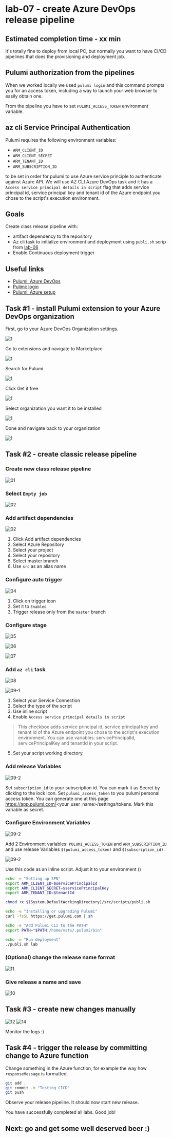 # lab-07 - create Azure DevOps release pipeline

## Estimated completion time - xx min

It's totally fine to deploy from local PC, but normally you want to have CI/CD pipelines that does the provisioning and deployment job.

## Pulumi authorization from the pipelines

When we worked locally we used `pulumi login` and this command prompts you for an access token, including a way to launch your web browser to easily obtain one.

From the pipeline you have to set `PULUMI_ACCESS_TOKEN` environment variable.

## az cli Service Principal Authentication

Pulumi requires the following environment variables:

* `ARM_CLIENT_ID`
* `ARM_CLIENT_SECRET`
* `ARM_TENANT_ID`
* `ARM_SUBSCRIPTION_ID`

to be set in order for pulumi to use Azure service principle to authenticate against Azure API. We will use AZ CLI Azure DevOps task and it has a `Access service principal details in script` flag that adds service principal id, service principal key and tenant id of the Azure endpoint you chose to the script's execution environment. 

## Goals

Create class release pipeline with:

* artifact dependency to the repository
* Az cli task to initialize environment and deployment using `publi.sh` scrip from [lab-06](../lab-06/readme.md)
* Enable Continuous deployment trigger

## Useful links

* [Pulumi: Azure DevOps](https://www.pulumi.com/docs/guides/continuous-delivery/azure-devops/)
* [Pulimi: login](https://www.pulumi.com/docs/reference/cli/pulumi_login/)
* [Pulumi: Azure setup](https://www.pulumi.com/docs/intro/cloud-providers/azure/setup/)

## Task #1 - install Pulumi extension to your Azure DevOps organization

First, go to your Azure DevOps Organization settings.

![1](images/task-1.png)

Go to extensions and navigate to Marketplace

![1](images/task1-2.png)

Search for Pulumi 

![1](images/task1-3.png)

Click Get it free

![1](images/task1-4.png)

Select organization you want it to be installed

![1](images/task1-5.png)

Done and navigate back to your organization

![1](images/task1-6.png)

## Task #2 - create classic release pipeline

### Create new class release pipeline

![01](images/01.png)

### Select `Empty job`

![02](images/02.png)

### Add artifact dependencies

![02](images/03.png)

1. Click Add artifact dependencies
2. Select Azure Repository
3. Select your project
4. Select your repository
5. Select master branch
6. Use `src` as an alias name

### Configure auto trigger

![04](images/04.png)

1. Click on trigger icon
2. Set it to `Enabled`
3. Trigger release only from the `master` branch

### Configure stage

![05](images/05.png)

![06](images/06.png)

![07](images/07.png)

### Add `az cli` task

![08](images/08.png)

![09-1](images/09-1.png)

1. Select your Service Connection
2. Select the type of the script
3. Use inline script
4. Enable `Access service principal details in script`

> This checkbox adds service principal id, service principal key and tenant id of the Azure endpoint you chose to the script's execution environment. You can use variables: servicePrincipalId, servicePrincipalKey and tenantId in your script.

5. Set your script working directory

### Add release Variables

![09-2](images/09-4.png)

Set `subscription_id` to your subscription id. You can mark it as Secret by clicking to the lock icon.
Set `pulumi_access_token` to you pulumi personal access token. You can generate one at this page https://app.pulumi.com/<your_user_name>/settings/tokens. Mark this variable as secret.

### Configure Environment Variables

![09-2](images/09-2.png)

Add 2 Environment variables: `PULUMI_ACCESS_TOKEN` and `ARM_SUBSCRIPTION_ID` and use release Variables `$(pulumi_access_token)` and `$(subscription_id)`.

![09-2](images/09-3.png)

Use this code as an inline script. Adjust it to your environment ()

```bash
echo -e "Setting up SPN"
export ARM_CLIENT_ID=$servicePrincipalId
export ARM_CLIENT_SECRET=$servicePrincipalKey 
export ARM_TENANT_ID=$tenantId

chmod +x $(System.DefaultWorkingDirectory)/src/scripts/publi.sh

echo -e "Installing or upgrading Pulumi"
curl -fsSL https://get.pulumi.com | sh

echo -e "Add Pulumi CLI to the PATH"
export PATH="$PATH:/home/vsts/.pulumi/bin"

echo -e "Run deployment"
./publi.sh lab
```

### (Optional) change the release name format

![11](images/11.png)

### Give release a name and save

![10](images/10.png)

## Task #3 - create new changes manually

![12](images/12.png)
![14](images/14.png)

Monitor the logs :)

## Task #4 - trigger the release by committing change to Azure function

Change something in the Azure function, for example the way how `responseMessage` is formatted.

```bash
git add .
git commit -m "Testing CICD"
git push
```

Observe your release pipeline. It should now start new release.

You have successfully completed all labs. Good job!

## Next: go and get some well deserved beer :)
